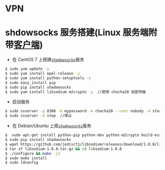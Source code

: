 # VPN



# shdowsocks 服务搭建(Linux 服务端附带[客户端](../chapters/chapter1.md))

+ 在 CentOS 7 上搭建[`shadowsocks`](https://github.com/shadowsocks/shadowsocks/wiki/)服务

 ```bash
 $ sudo yum update -y
 $ sudo yum install epel-release -y
 $ sudo yum install python-setuptools -y
 $ sudo easy_install pip
 $ sudo pip install shadowsocks
 $ sudo yum isntall libsodium m2crypto -y  //使用 chacha20 加密传输
 ```

+ 启动服务

 ```bash
 $ sudo ssserver -p 8388 -k mypassword -m chacha20 --user nobody -d start  //后台运行
 $ sudo ssserver -d stop  //停止
 ```

+ 在 Debian/Ubuntu 上搭[`shadowsocks`](https://github.com/shadowsocks/shadowsocks/wiki/)服务 

```bash
$  sudo apt-get install python-pip python-dev python-m2crypto build-essential -y 
$ sudo pip install shadowsocks
$ wget https://github.com/jedisct1/libsodium/releases/download/1.0.8/libsodium-1.0.8.tar.gz //使用 chacha20 加密传输
$ tar xf libsodium-1.0.8.tar.gz && cd libsodium-1.0.8
$ ./configure && make -j2
$ sudo make install
$ sudo ldconfig
```